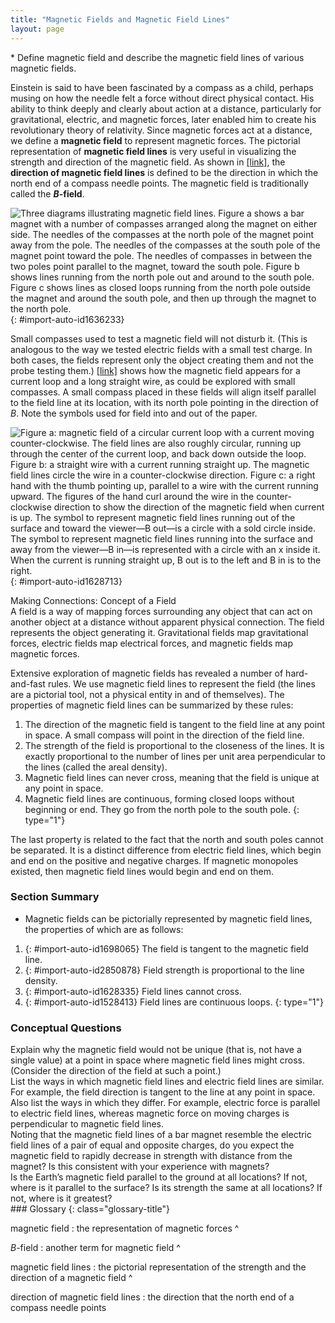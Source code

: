 ```yaml
---
title: "Magnetic Fields and Magnetic Field Lines"
layout: page
---
```



<div class="abstract" markdown="1">
* Define magnetic field and describe the magnetic field lines of various magnetic fields.

</div>

Einstein is said to have been fascinated by a compass as a child, perhaps musing on how the needle felt a force without direct physical contact. His ability to think deeply and clearly about action at a distance, particularly for gravitational, electric, and magnetic forces, later enabled him to create his revolutionary theory of relativity. Since magnetic forces act at a distance, we define a **magnetic field** to represent magnetic forces. The pictorial representation of **magnetic field lines** is very useful in visualizing the strength and direction of the magnetic field. As shown in [\[link\]](#import-auto-id1636233), the **direction of magnetic field lines** is defined to be the direction in which the north end of a compass needle points. The magnetic field is traditionally called the ***B*-field**.

![Three diagrams illustrating magnetic field lines. Figure a shows a bar magnet with a number of compasses arranged along the magnet on either side. The needles of the compasses at the north pole of the magnet point away from the pole. The needles of the compasses at the south pole of the magnet point toward the pole. The needles of compasses in between the two poles point parallel to the magnet, toward the south pole. Figure b shows lines running from the north pole out and around to the south pole. Figure c shows lines as closed loops running from the north pole outside the magnet and around the south pole, and then up through the magnet to the north pole.](../resources/Figure_23_03_01a.jpg "Magnetic field lines are defined to have the direction that a small compass points when placed at a location. (a) If small compasses are used to map the magnetic field around a bar magnet, they will point in the directions shown: away from the north pole of the magnet, toward the south pole of the magnet. (Recall that the Earth&#x2019;s north magnetic pole is really a south pole in terms of definitions of poles on a bar magnet.) (b) Connecting the arrows gives continuous magnetic field lines. The strength of the field is proportional to the closeness (or density) of the lines. (c) If the interior of the magnet could be probed, the field lines would be found to form continuous closed loops."){: #import-auto-id1636233}

Small compasses used to test a magnetic field will not disturb it. (This is analogous to the way we tested electric fields with a small test charge. In both cases, the fields represent only the object creating them and not the probe testing them.) [\[link\]](#import-auto-id1628713) shows how the magnetic field appears for a current loop and a long straight wire, as could be explored with small compasses. A small compass placed in these fields will align itself parallel to the field line at its location, with its north pole pointing in the direction of *B*. Note the symbols used for field into and out of the paper.

![Figure a: magnetic field of a circular current loop with a current moving counter-clockwise. The field lines are also roughly circular, running up through the center of the current loop, and back down outside the loop. Figure b: a straight wire with a current running straight up. The magnetic field lines circle the wire in a counter-clockwise direction. Figure c: a right hand with the thumb pointing up, parallel to a wire with the current running upward. The figures of the hand curl around the wire in the counter-clockwise direction to show the direction of the magnetic field when current is up. The symbol to represent magnetic field lines running out of the surface and toward the viewer&#x2014;B out&#x2014;is a circle with a sold circle inside. The symbol to represent magnetic field lines running into the surface and away from the viewer&#x2014;B in&#x2014;is represented with a circle with an x inside it. When the current is running straight up, B out is to the left and B in is to the right.](../resources/Figure_23_03_02a.jpg "Small compasses could be used to map the fields shown here. (a) The magnetic field of a circular current loop is similar to that of a bar magnet. (b) A long and straight wire creates a field with magnetic field lines forming circular loops. (c) When the wire is in the plane of the paper, the field is perpendicular to the paper. Note that the symbols used for the field pointing inward (like the tail of an arrow) and the field pointing outward (like the tip of an arrow)."){: #import-auto-id1628713}

<div class="note" data-has-label="true" data-label="" markdown="1">
<div class="title">
Making Connections: Concept of a Field
</div>
A field is a way of mapping forces surrounding any object that can act on another object at a distance without apparent physical connection. The field represents the object generating it. Gravitational fields map gravitational forces, electric fields map electrical forces, and magnetic fields map magnetic forces.

</div>

Extensive exploration of magnetic fields has revealed a number of hard-and-fast rules. We use magnetic field lines to represent the field (the lines are a pictorial tool, not a physical entity in and of themselves). The properties of magnetic field lines can be summarized by these rules:

1.  The direction of the magnetic field is tangent to the field line at any point in space. A small compass will point in the direction of the field line.
2.  The strength of the field is proportional to the closeness of the lines. It is exactly proportional to the number of lines per unit area perpendicular to the lines (called the areal density).
3.  Magnetic field lines can never cross, meaning that the field is unique at any point in space.
4.  Magnetic field lines are continuous, forming closed loops without beginning or end. They go from the north pole to the south pole.
{: type="1"}

The last property is related to the fact that the north and south poles cannot be separated. It is a distinct difference from electric field lines, which begin and end on the positive and negative charges. If magnetic monopoles existed, then magnetic field lines would begin and end on them.

### Section Summary

* Magnetic fields can be pictorially represented by magnetic field lines, the properties of which are as follows:

1.  {: #import-auto-id1698065} The field is tangent to the magnetic field line.
2.  {: #import-auto-id2850878} Field strength is proportional to the line density.
3.  {: #import-auto-id1628335} Field lines cannot cross.
4.  {: #import-auto-id1528413} Field lines are continuous loops.
{: type="1"}

### Conceptual Questions

<div class="exercise" data-element-type="conceptual-questions">
<div class="problem" markdown="1">
Explain why the magnetic field would not be unique (that is, not have a single value) at a point in space where magnetic field lines might cross. (Consider the direction of the field at such a point.)

</div>
</div>

<div class="exercise" data-element-type="conceptual-questions">
<div class="problem" markdown="1">
List the ways in which magnetic field lines and electric field lines are similar. For example, the field direction is tangent to the line at any point in space. Also list the ways in which they differ. For example, electric force is parallel to electric field lines, whereas magnetic force on moving charges is perpendicular to magnetic field lines.

</div>
</div>

<div class="exercise" data-element-type="conceptual-questions">
<div class="problem" markdown="1">
Noting that the magnetic field lines of a bar magnet resemble the electric field lines of a pair of equal and opposite charges, do you expect the magnetic field to rapidly decrease in strength with distance from the magnet? Is this consistent with your experience with magnets?

</div>
</div>

<div class="exercise" data-element-type="conceptual-questions">
<div class="problem" markdown="1">
Is the Earth’s magnetic field parallel to the ground at all locations? If not, where is it parallel to the surface? Is its strength the same at all locations? If not, where is it greatest?

</div>
</div>

<div class="glossary" markdown="1">
### Glossary
{: class="glossary-title"}

magnetic field
: the representation of magnetic forces
^

*B*-field
: another term for magnetic field
^

magnetic field lines
: the pictorial representation of the strength and the direction of a magnetic field
^

direction of magnetic field lines
: the direction that the north end of a compass needle points

</div>
